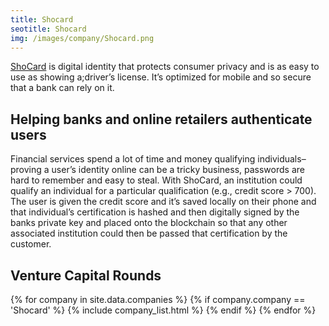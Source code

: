 ```yaml
---
title: Shocard
seotitle: Shocard
img: /images/company/Shocard.png
---
```


<a href="https://shocard.com/">ShoCard</a> is digital identity that protects consumer privacy and is as easy to use as showing a;driver’s license. It’s optimized for mobile and so secure that a bank can rely on it.

## Helping banks and online retailers authenticate users

Financial services spend a lot of time and money qualifying individuals–proving a user’s identity online can be a tricky business, passwords are hard to remember and easy to steal. With ShoCard, an institution could qualify an individual for a particular qualification (e.g., credit score > 700). The user is given the credit score and it’s saved locally on their phone and that individual’s certification is hashed and then digitally signed by the banks private key and placed onto the blockchain so that any other associated institution could then be passed that certification by the customer.

## Venture Capital Rounds

{% for company in site.data.companies %}
{% if company.company == 'Shocard' %}
{% include company_list.html %}
{% endif %}
{% endfor %}